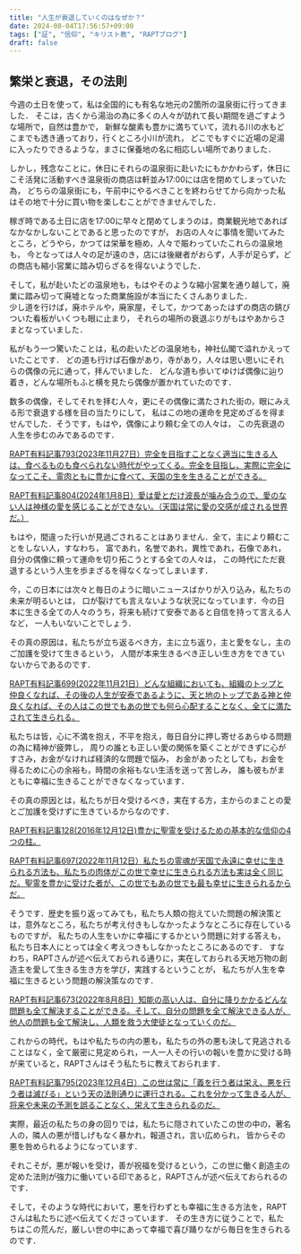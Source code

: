 ```yaml
---
title: "人生が衰退していくのはなぜか？"
date: 2024-08-04T17:56:57+09:00
tags: ["証", "信仰", "キリスト教", "RAPTブログ"]
draft: false
---
```


## 繁栄と衰退，その法則
今週の土日を使って，私は全国的にも有名な地元の2箇所の温泉街に行ってきました．
そこは，古くから湯治の為に多くの人々が訪れて長い期間を過ごすような場所で，自然は豊かで，
新鮮な酸素も豊かに満ちていて，流れる川の水もどこまでも透き通っており，行くところ小川が流れ，
どこでもすぐに近場の足湯に入ったりできるような，まさに保養地の名に相応しい場所でありました．

しかし，残念なことに，休日にそれらの温泉街に赴いたにもかかわらず，休日にこそ活発に活動すべき温泉街の商店は軒並み17:00には店を閉めてしまっていた為，
どちらの温泉街にも，午前中にやるべきことを終わらせてから向かった私はその地で十分に買い物を楽しむことができませんでした．

稼ぎ時である土日に店を17:00に早々と閉めてしまうのは，商業観光地であればなかなかしないことであると思ったのですが，
お店の人々に事情を聞いてみたところ，どうやら，かつては栄華を極め，人々で賑わっていたこれらの温泉地も，
今となっては人々の足が遠のき，店には後継者がおらず，人手が足らず，どの商店も縮小営業に踏み切らざるを得ないようでした．

そして，私が赴いたどの温泉地も，もはやそのような縮小営業を通り越して，廃業に踏み切って廃墟となった商業施設が本当にたくさんありました．  
少し道を行けば，廃ホテルや，廃家屋，そして，かつてあったはずの商店の錆びついた看板がいくつも眼に止まり，
それらの場所の衰退ぶりがもはやあからさまとなっていました．

私がもう一つ驚いたことは，私の赴いたどの温泉地も，神社仏閣で溢れかえっていたことです．
どの道も行けば石像があり，寺があり，人々は思い思いにそれらの偶像の元に通って，拝んでいました．
どんな道も歩いてゆけば偶像に辿り着き，どんな場所もふと横を見たら偶像が置かれていたのです．

数多の偶像，そしてそれを拝む人々，更にその偶像に満たされた街の，眼にみえる形で衰退する様を目の当たりにして，
私はこの地の運命を見定めざるを得ませんでした．そうです，もはや，偶像により頼む全ての人々は，
この先衰退の人生を歩むのみであるのです．

[RAPT有料記事793(2023年11月27日）完全を目指すことなく適当に生きる人は、食べるものも食べられない時代がやってくる。完全を目指し、実際に完全になってこそ、霊肉ともに豊かに食べて、天国の生を生きることができる。](https://rapt-neo.com/?page_id=59098)

[RAPT有料記事804(2024年1月8日）愛は愛とだけ波長が噛み合うので、愛のない人は神様の愛を感じることができない。（天国は常に愛の交感が成される世界だ。）](https://rapt-neo.com/?p=59261)

もはや，間違った行いが見過ごされることはありません．全て，主により頼むことをしない人，すなわち，
富であれ，名誉であれ，異性であれ，石像であれ，自分の偶像に頼って運命を切り拓こうとする全ての人々は，
この時代にただ衰退するという人生を歩まざるを得なくなってしまいます．

今，この日本には次々と毎日のように暗いニュースばかりが入り込み，私たちの未来が明るいとは，
口が裂けても言えないような状況になっています．今の日本に生きる全ての人々のうち，将来も続けて安泰であると自信を持って言える人など，
一人もいないことでしょう．

その真の原因は，私たちが立ち返るべき方，主に立ち返り，主と愛をなし，主のご加護を受けて生きるという，
人間が本来生きるべき正しい生き方をできていないからであるのです．

[RAPT有料記事699(2022年11月21日）どんな組織においても、組織のトップと仲良くなれば、その後の人生が安泰であるように、天と地のトップである神と仲良くなれば、その人はこの世でもあの世でも何ら心配することなく、全てに満たされて生きられる。](https://rapt-neo.com/?p=57541)

私たちは皆，心に不満を抱え，不平を抱え，毎日自分に押し寄せるあらゆる問題の為に精神が疲弊し，
周りの誰とも正しい愛の関係を築くことができずに心がすさみ，お金がなければ経済的な問題で悩み，
お金があったとしても，お金を得るために心の余裕も，時間の余裕もない生活を送って苦しみ，
誰も彼もがまともに幸福に生きることができなくなっています．

その真の原因とは，私たちが日々受けるべき，実在する方，主からのまことの愛とご加護を受けずに生きているからなのです．

[RAPT有料記事128(2016年12月12日)豊かに聖霊を受けるための基本的な信仰の4つの柱。](https://rapt-neo.com/?p=41313)

[RAPT有料記事697(2022年11月12日）私たちの霊魂が天国で永遠に幸せに生きられる方法も、私たちの肉体がこの世で幸せに生きられる方法も実は全く同じだ。聖霊を豊かに受けた者が、この世でもあの世でも最も幸せに生きられるからだ。](https://rapt-neo.com/?p=57509)


そうです．歴史を振り返ってみても，私たち人類の抱えていた問題の解決策とは，意外なところ，私たちが考え付きもしなかったようなところに存在しているものですが，
私たちの人生をいかに幸福にするかという問題に対する答えも，私たち日本人にとっては全く考えつきもしなかったところにあるのです．
すなわち，RAPTさんが述べ伝えておられる通りに，実在しておられる天地万物の創造主を愛して生きる生き方を学び，実践するということが，
私たちが人生を幸福に生きるという問題の解決策なのです．

[ RAPT有料記事673(2022年8月8日）知能の高い人は、自分に降りかかるどんな問題も全て解決することができる。そして、自分の問題を全て解決できる人が、他人の問題も全て解決し、人類を救う大使徒となっていくのだ。](https://rapt-neo.com/?p=57110)

これからの時代，もはや私たちの内の悪も，私たちの外の悪も決して見逃されることはなく，全て厳密に見定められ，一人一人その行いの報いを豊かに受ける時が来ていると，RAPTさんはそう私たちに教えておられます．

[ RAPT有料記事795(2023年12月4日）この世は常に「義を行う者は栄え、悪を行う者は滅びる」という天の法則通りに運行される。これを分かって生きる人が、将来や未来の予測を誤ることなく、栄えて生きられるのだ。](https://rapt-neo.com/?p=59137)

実際，最近の私たちの身の回りでは，私たちに隠されていたこの世の中の，著名人の，隣人の悪が惜しげもなく暴かれ，報道され，言い広められ，
皆からその悪を咎められるようになっています．

それこそが，悪が報いを受け，善が祝福を受けるという，この世に働く創造主の定めた法則が強力に働いている印であると，RAPTさんが述べ伝えておられるのです．

そして，そのような時代において，悪を行わずとも幸福に生きる方法を，RAPTさんは私たちに述べ伝えてくださっています．
その生き方に従うことで，私たちはこの荒んだ，厳しい世の中にあって幸福で喜び踊りながら毎日を生きられるのです．



